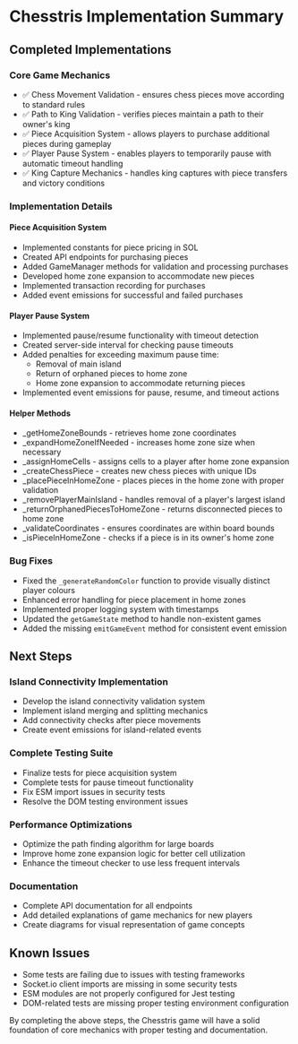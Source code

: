 # Chesstris Implementation Summary

## Completed Implementations

### Core Game Mechanics
- ✅ Chess Movement Validation - ensures chess pieces move according to standard rules
- ✅ Path to King Validation - verifies pieces maintain a path to their owner's king
- ✅ Piece Acquisition System - allows players to purchase additional pieces during gameplay
- ✅ Player Pause System - enables players to temporarily pause with automatic timeout handling
- ✅ King Capture Mechanics - handles king captures with piece transfers and victory conditions

### Implementation Details

#### Piece Acquisition System
- Implemented constants for piece pricing in SOL
- Created API endpoints for purchasing pieces
- Added GameManager methods for validation and processing purchases
- Developed home zone expansion to accommodate new pieces
- Implemented transaction recording for purchases
- Added event emissions for successful and failed purchases

#### Player Pause System
- Implemented pause/resume functionality with timeout detection
- Created server-side interval for checking pause timeouts
- Added penalties for exceeding maximum pause time:
  - Removal of main island
  - Return of orphaned pieces to home zone
  - Home zone expansion to accommodate returning pieces
- Implemented event emissions for pause, resume, and timeout actions

#### Helper Methods
- _getHomeZoneBounds - retrieves home zone coordinates
- _expandHomeZoneIfNeeded - increases home zone size when necessary
- _assignHomeCells - assigns cells to a player after home zone expansion
- _createChessPiece - creates new chess pieces with unique IDs
- _placePieceInHomeZone - places pieces in the home zone with proper validation
- _removePlayerMainIsland - handles removal of a player's largest island
- _returnOrphanedPiecesToHomeZone - returns disconnected pieces to home zone
- _validateCoordinates - ensures coordinates are within board bounds
- _isPieceInHomeZone - checks if a piece is in its owner's home zone

### Bug Fixes
- Fixed the `_generateRandomColor` function to provide visually distinct player colours
- Enhanced error handling for piece placement in home zones
- Implemented proper logging system with timestamps
- Updated the `getGameState` method to handle non-existent games
- Added the missing `emitGameEvent` method for consistent event emission

## Next Steps

### Island Connectivity Implementation
- Develop the island connectivity validation system
- Implement island merging and splitting mechanics
- Add connectivity checks after piece movements
- Create event emissions for island-related events

### Complete Testing Suite
- Finalize tests for piece acquisition system
- Complete tests for pause timeout functionality
- Fix ESM import issues in security tests
- Resolve the DOM testing environment issues

### Performance Optimizations
- Optimize the path finding algorithm for large boards
- Improve home zone expansion logic for better cell utilization
- Enhance the timeout checker to use less frequent intervals

### Documentation
- Complete API documentation for all endpoints
- Add detailed explanations of game mechanics for new players
- Create diagrams for visual representation of game concepts

## Known Issues
- Some tests are failing due to issues with testing frameworks
- Socket.io client imports are missing in some security tests
- ESM modules are not properly configured for Jest testing
- DOM-related tests are missing proper testing environment configuration

By completing the above steps, the Chesstris game will have a solid foundation of core mechanics with proper testing and documentation. 